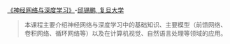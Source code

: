 [《神经网络与深度学习》](https://nndl.github.io/)-[邱锡鹏, 复旦大学](https://xpqiu.github.io/)
> 本课程主要介绍神经网络与深度学习中的基础知识、主要模型（前馈网络、卷积网络、循环网络等）以及在计算机视觉、自然语言处理等领域的应用。
